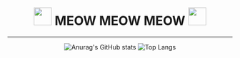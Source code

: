 <div align="center">
    <h1>
      <img src="https://img1.daumcdn.net/thumb/R1280x0/?scode=mtistory2&fname=https%3A%2F%2Ft1.daumcdn.net%2Fcfile%2Ftistory%2F230D484956E2DA6017" width="40px" height="40px"/>
        MEOW MEOW MEOW
      <img src="https://img1.daumcdn.net/thumb/R1280x0/?scode=mtistory2&fname=https%3A%2F%2Ft1.daumcdn.net%2Fcfile%2Ftistory%2F230D484956E2DA6017" width="40px" height="40px"/>
    </h1>
  <hr/>

  ![Anurag's GitHub stats](https://github-readme-stats.vercel.app/api?username=hcdosdteur&show_icons=true&theme=aura)
  ![Top Langs](https://github-readme-stats.vercel.app/api/top-langs/?username=hcdosdteur&layout=compact&theme=aura)

<!--
**hcdosdteur/hcdosdteur** is a ✨ _special_ ✨ repository because its `README.md` (this file) appears on your GitHub profile.

Here are some ideas to get you started:

- 🔭 I’m currently working on ...
- 🌱 I’m currently learning ...
- 👯 I’m looking to collaborate on ...
- 🤔 I’m looking for help with ...
- 💬 Ask me about ...
- 📫 How to reach me: ...
- 😄 Pronouns: ...
- ⚡ Fun fact: ...
-->

</div>
